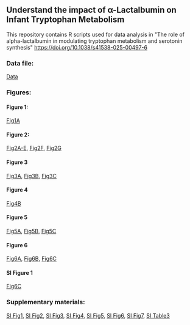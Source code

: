 ## Understand the impact of α-Lactalbumin on Infant Tryptophan Metabolism
This repository contains R scripts used for data analysis in "The role of alpha-lactalbumin in modulating tryptophan metabolism and serotonin synthesis"
https://doi.org/10.1038/s41538-025-00497-6

### Data file:
[Data](https://xuahe.github.io/piglet-alac-tryptophan-study/Data/Data.xlsx)

### Figures:

#### Figure 1:
[Fig1A](https://xuahe.github.io/piglet-alac-tryptophan-study/Figure_1/Fig1A_Formula_comp.html)

#### Figure 2:
[Fig2A-E](https://xuahe.github.io/piglet-alac-tryptophan-study/Figure_2/Fig2A-E_Postprandial_response.html), 
[Fig2F](https://xuahe.github.io/piglet-alac-tryptophan-study/Figure_2/Fig2F_Postprandial_Trp_individual_lineplots.html), 
[Fig2G](https://xuahe.github.io/piglet-alac-tryptophan-study/Figure_2/Fig2G_Postprandial_Trp_at_120min_intake_relationship.html)

#### Figure 3
[Fig3A](https://xuahe.github.io/piglet-alac-tryptophan-study/Figure_3/Fig3A_Free_trp_in_serum.html), 
[Fig3B](https://xuahe.github.io/piglet-alac-tryptophan-study/Figure_3/Fig3B_Trp_levels.html),
[Fig3C](https://xuahe.github.io/piglet-alac-tryptophan-study/Figure_3/Fig3C_Trp_to_LNAA_ratio.html)

#### Figure 4
[Fig4B](https://xuahe.github.io/piglet-alac-tryptophan-study/Figure_4/Fig4B_Trp_metabolites_cor.html)

#### Figure 5
[Fig5A](https://xuahe.github.io/piglet-alac-tryptophan-study/Figure_5/Fig5A_Trp_kyun_pathway_metabolites.html), 
[Fig5B](https://xuahe.github.io/piglet-alac-tryptophan-study/Figure_5/Fig5B_Ketones.html), 
[Fig5C](https://xuahe.github.io/piglet-alac-tryptophan-study/Figure_5/Fig5C_Serotonin.html)

#### Figure 6
[Fig6A](https://xuahe.github.io/piglet-alac-tryptophan-study/Figure_6/Fig6A_Trp_metabolism_kynu_ratio.html), 
[Fig6B](https://xuahe.github.io/piglet-alac-tryptophan-study/Figure_6/Fig6B_IFNgamma.html), 
[Fig6C](https://xuahe.github.io/piglet-alac-tryptophan-study/Figure_6/Fig6C_Cortisol.html)

#### SI Figure 1
[Fig6C](https://xuahe.github.io/piglet-alac-tryptophan-study/Figure_6/Fig6C_Cortisol.html)


### Supplementary materials:
[SI Fig1](https://xuahe.github.io/piglet-alac-tryptophan-study/SI_Figure_1/SI.Fig1_Weight_and_intake.html), 
[SI Fig2](https://xuahe.github.io/piglet-alac-tryptophan-study/SI_Figure_2/SI.Fig2_Hb_and_Hct.html), 
[SI Fig3](https://xuahe.github.io/piglet-alac-tryptophan-study/SI_Figure_3/SI.Fig3_hormones.html), 
[SI Fig4](https://xuahe.github.io/piglet-alac-tryptophan-study/SI_Figure_4/SI.Fig4_Postprandial_metabolome_PCA.html), 
[SI Fig5](https://xuahe.github.io/piglet-alac-tryptophan-study/SI_Figure_5/SI.Fig5_Postprandial_Trp_individual_lineplots.html), 
[SI Fig6](https://xuahe.github.io/piglet-alac-tryptophan-study/SI_Figure_6/SI.Fig6_Overall_metabolome_difference_PCA.html), 
[SI Fig7](https://xuahe.github.io/piglet-alac-tryptophan-study/SI_Figure_7/SI.Fig7_Brain_quinolinate.html), 
[SI Table3](https://xuahe.github.io/piglet-alac-tryptophan-study/SI_Table_3/SI.Table3_organ_weight.html)




